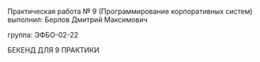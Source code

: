 Практическая работа № 9 (Программирование корпоративных систем)
выполнил: Берлов Дмитрий Максимович

группа: ЭФБО-02-22


БЕКЕНД ДЛЯ 9 ПРАКТИКИ
      
